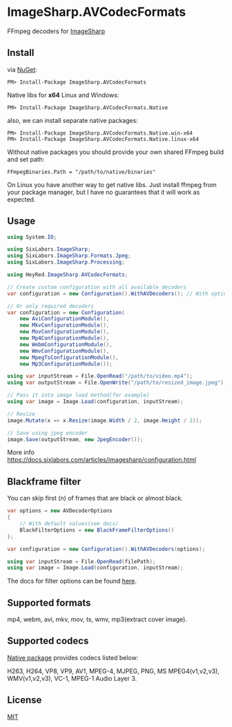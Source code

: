 # ImageSharp.AVCodecFormats
FFmpeg decoders for [ImageSharp](https://github.com/SixLabors/ImageSharp)

## Install
via [NuGet](https://www.nuget.org/packages/ImageSharp.AVCodecFormats):
```
PM> Install-Package ImageSharp.AVCodecFormats
```
Native libs for **x64** Linux and Windows:
```
PM> Install-Package ImageSharp.AVCodecFormats.Native
```
also, we can install separate native packages:

```
PM> Install-Package ImageSharp.AVCodecFormats.Native.win-x64
PM> Install-Package ImageSharp.AVCodecFormats.Native.linux-x64
```

Without native packages you should provide your own shared FFmpeg build and set path:

`FFmpegBinaries.Path = "/path/to/native/binaries"`

On Linux you have another way to get native libs. Just install ffmpeg from your package manager, but I have no guarantees that it will work as expected.

## Usage

```C#
using System.IO;

using SixLabors.ImageSharp;
using SixLabors.ImageSharp.Formats.Jpeg;
using SixLabors.ImageSharp.Processing;

using HeyRed.ImageSharp.AVCodecFormats;

// Create custom configuration with all available decoders
var configuration = new Configuration().WithAVDecoders(); // With options WithAVDecoders(options)

// Or only required decoders
var configuration = new Configuration(
    new AviConfigurationModule(),
    new MkvConfigurationModule(),
    new MovConfigurationModule(),
    new Mp4ConfigurationModule(),
    new WebmConfigurationModule(),
    new WmvConfigurationModule(),
    new MpegTsConfigurationModule(),
    new Mp3ConfigurationModule());

using var inputStream = File.OpenRead("/path/to/video.mp4");
using var outputStream = File.OpenWrite("/path/to/resized_image.jpeg");

// Pass it into image load method(for example)
using var image = Image.Load(configuration, inputStream);

// Resize
image.Mutate(x => x.Resize(image.Width / 2, image.Height / 2)); 

// Save using jpeg encoder
image.Save(outputStream, new JpegEncoder());
```
More info <https://docs.sixlabors.com/articles/imagesharp/configuration.html>

## Blackframe filter
You can skip first (n) of frames that are black or almost black.
```C#
var options = new AVDecoderOptions
{
    // With default values(see docs)
    BlackFilterOptions = new BlackFrameFilterOptions()
};

var configuration = new Configuration().WithAVDecoders(options);

using var inputStream = File.OpenRead(filePath);
using var image = Image.Load(configuration, inputStream);
```
The docs for filter options can be found [here](https://github.com/hey-red/ImageSharp.AVCodecFormats/blob/master/src/ImageSharp.AVCodecFormats/BlackFrameFilterOptions.cs).

## Supported formats
mp4, webm, avi, mkv, mov, ts, wmv, mp3(extract cover image).

## Supported codecs
[Native package](https://www.nuget.org/packages/ImageSharp.AVCodecFormats.Native) provides codecs listed below:

H263, H264, VP8, VP9, AV1, MPEG-4, MJPEG, PNG, MS MPEG4(v1,v2,v3), WMV(v1,v2,v3), VC-1, MPEG-1 Audio Layer 3.

## License
[MIT](LICENSE)
